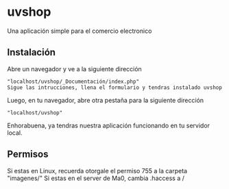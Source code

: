 uvshop
======

Una aplicación simple para el comercio electronico

## Instalación

Abre un navegador y ve a la siguiente dirección 
```
"localhost/uvshop/_Documentación/index.php"
Sigue las intrucciones, llena el formulario y tendras instalado uvshop

```
Luego, en tu navegador, abre otra pestaña para la siguiente dirección 
```
"localhost/uvshop"
```

Enhorabuena, ya tendras nuestra aplicación funcionando en tu servidor local.

## Permisos

Si estas en Linux, recuerda otorgale el permiso 755 a la carpeta "imagenes/"
Si estas en el server de Ma0, cambia .haccess a /